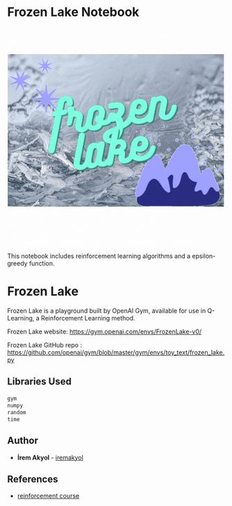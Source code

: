# Frozen Lake Notebook

![logo](frozen.gif)

This notebook includes reinforcement learning algorithms and a epsilon-greedy function.

# Frozen Lake

Frozen Lake is a playground built by OpenAI Gym, available for use in Q-Learning, a Reinforcement Learning method.

Frozen Lake website: https://gym.openai.com/envs/FrozenLake-v0/

Frozen Lake GitHub repo : https://github.com/openai/gym/blob/master/gym/envs/toy_text/frozen_lake.py

## Libraries Used

    gym
    numpy
    random
    time
    
## Author

-   **İrem Akyol**  - [iremakyol](https://github.com/lastirembender)    
    
## References   

- [reinforcement course](https://simoninithomas.github.io/deep-rl-course/#)
